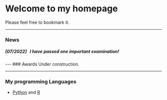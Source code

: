 # **Welcome to my homepage**

Please feel free to bookmark it. 

---
### News

##### *[07/2022]* &nbsp; I have passed one important examination! 


<p style = "margin:20px"></p>
---
### Awards
Under construction.

---
### My programming Languages
- [Python](https://docs.python.org/3.10/tutorial/index.html) and [R](https://cran.r-project.org/doc/manuals/r-release/R-intro.html)
